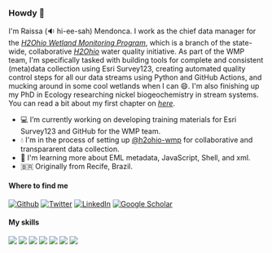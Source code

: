 ### Howdy 👋

I'm Raissa (🔉 hi-ee-sah) Mendonca. I work as the chief data manager for the [*H2Ohio Wetland Monitoring Program*](https://h2.ohio.gov/natural-resources/), which is a branch of the state-wide, collaborative [*H2Ohio*](https://h2.ohio.gov/) water quality initiative. As part of the WMP team, I'm specifically tasked with building tools for complete and consistent (meta)data collection using Esri Survey123, creating automated quality control steps for all our data streams using Python and GitHub Actions, and mucking around in some cool wetlands when I can 😄. I'm also finishing up my PhD in Ecology researching nickel biogeochemistry in stream systems. You can read a bit about my first chapter on [*here*](https://pubs.acs.org/doi/10.1021/acs.est.7b03718).

- 💻 I’m currently working on developing training materials for Esri Survey123 and GitHub for the WMP team.
- 💧 I'm in the process of setting up [@h2ohio-wmp](https://github.com/h2ohio-wmp) for collaborative and transpararent data collection.
- 🌱 I'm learning more about EML metadata, JavaScript, Shell, and xml.
- 🇧🇷 Originally from Recife, Brazil.

#### Where to find me
<p><a href="https://github.com/raissamendonca" target="_blank"><img alt="Github" src="https://img.shields.io/badge/GitHub-%2312100E.svg?&style=for-the-badge&logo=Github&logoColor=white" /></a> <a href="https://twitter.com/mendoncaraissa" target="_blank"><img alt="Twitter" src="https://img.shields.io/badge/twitter-%231DA1F2.svg?&style=for-the-badge&logo=twitter&logoColor=white" /></a> <a href="https://www.linkedin.com/in/raissa-mendonca" target="_blank"><img alt="LinkedIn" src="https://img.shields.io/badge/linkedin-%230077B5.svg?&style=for-the-badge&logo=linkedin&logoColor=white" /></a> <a href="https://scholar.google.com/citations?user=Em-ulf4AAAAJ&hl=en" target="_blank"><img alt="Google Scholar" src="https://img.shields.io/badge/-Google Scholar-00CCBB?&style=for-the-badge&logo=Google&logoColor=white"></a>

#### My skills
![](https://img.shields.io/badge/Code-Python-informational?style=flat&logo=python&logoColor=white&color=2bbc8a)
![](https://img.shields.io/badge/Code-R-informational?style=flat&logo=R&logoColor=white&color=2bbc8a)
![](https://img.shields.io/badge/Code-JavaScript-informational?style=flat&logo=JavaScript&logoColor=white&color=2bbc8a)
![](https://img.shields.io/badge/Code-Markdown-informational?style=flat&logo=Markdown&logoColor=white&color=2bbc8a)
![](https://img.shields.io/badge/Code-jupyter-informational?style=flat&logo=jupyter&logoColor=white&color=2bbc8a)
![](https://img.shields.io/badge/Code-git-informational?style=flat&logo=git&logoColor=white&color=2bbc8a)
![](https://img.shields.io/badge/Code-GitHub-informational?style=flat&logo=GitHub&logoColor=white&color=2bbc8a)
<!--
